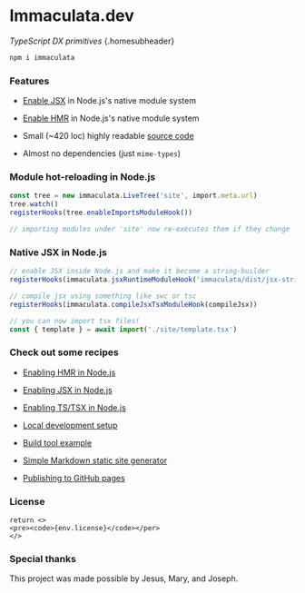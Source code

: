 # Immaculata.dev

*TypeScript DX primitives* {.homesubheader}

```bash
npm i immaculata
```

### Features

* [Enable JSX](guides/enabling-jsx.md#enabling-jsx-in-nodejs) in Node.js's native module system

* [Enable HMR](guides/enabling-hmr.md#enabling-hmr-in-nodejs) in Node.js's native module system

* Small (~420 loc) highly readable [source code](https://github.com/thesoftwarephilosopher/immaculata/tree/main/src)

* Almost no dependencies (just `mime-types`)

### Module hot-reloading in Node.js

```ts
const tree = new immaculata.LiveTree('site', import.meta.url)
tree.watch()
registerHooks(tree.enableImportsModuleHook())

// importing modules under 'site' now re-executes them if they change
```

### Native JSX in Node.js

```ts
// enable JSX inside Node.js and make it become a string-builder
registerHooks(immaculata.jsxRuntimeModuleHook('immaculata/dist/jsx-strings.js'))

// compile jsx using something like swc or tsc
registerHooks(immaculata.compileJsxTsxModuleHook(compileJsx))

// you can now import tsx files!
const { template } = await import('./site/template.tsx')
```

### Check out some recipes

* [Enabling HMR in Node.js](guides/enabling-hmr.md#enabling-hmr-in-nodejs)

* [Enabling JSX in Node.js](guides/enabling-jsx.md#enabling-jsx-in-nodejs)

* [Enabling TS/TSX in Node.js](guides/enabling-ts.md#enabling-tsx-in-nodejs)

* [Local development setup](guides/local-dev-setup.md#local-developer-setup)

* [Build tool example](guides/simple-build-tool.md#simple-build-tool)

* [Simple Markdown static site generator](guides/simple-md-ssg.md#simple-md-ssg)

* [Publishing to GitHub pages](guides/using-gh-pages.md#publishing-to-gh-pages)

### License

``` tsx eval
return <>
<pre><code>{env.license}</code></per>
</>
```

### Special thanks

This project was made possible by Jesus, Mary, and Joseph.
